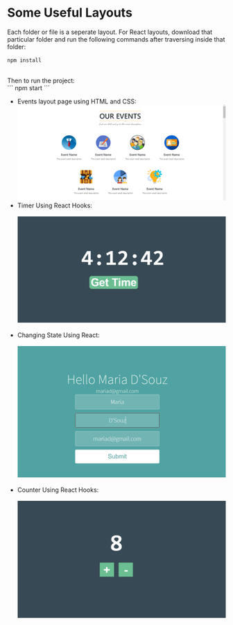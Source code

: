 # Some Useful Layouts
Each folder or file is a seperate layout. For React layouts, download that particular folder and run the following commands after traversing inside that folder:<br>
```
npm install
```
<br>
Then to run the project:<br>
```
npm start
```

* Events layout page using HTML and CSS:<br>
<img src="reference/img.png"><br>
* Timer Using React Hooks: <br><br>
<img src="reference/time.png"><br><br>
* Changing State Using React: <br><br>
<img src="reference/name.png"><br><br>
* Counter Using React Hooks: <br><br>
<img src="reference/counter.png"><br>
